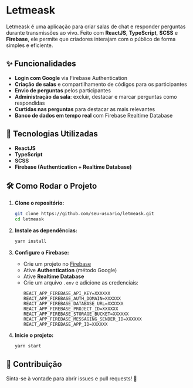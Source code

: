 # Letmeask

Letmeask é uma aplicação para criar salas de chat e responder perguntas durante transmissões ao vivo. Feito com **ReactJS**, **TypeScript**, **SCSS** e **Firebase**, ele permite que criadores interajam com o público de forma simples e eficiente.

## ✨ Funcionalidades

- **Login com Google** via Firebase Authentication
- **Criação de salas** e compartilhamento de códigos para os participantes
- **Envio de perguntas** pelos participantes
- **Administração da sala**: excluir, destacar e marcar perguntas como respondidas
- **Curtidas nas perguntas** para destacar as mais relevantes
- **Banco de dados em tempo real** com Firebase Realtime Database

## 💪 Tecnologias Utilizadas

- **ReactJS**
- **TypeScript**
- **SCSS**
- **Firebase (Authentication + Realtime Database)**

## 🛠️ Como Rodar o Projeto

1. **Clone o repositório:**
   ```sh
   git clone https://github.com/seu-usuario/letmeask.git
   cd letmeask
   ```

2. **Instale as dependências:**
   ```sh
   yarn install
   ```

3. **Configure o Firebase:**
   - Crie um projeto no [Firebase](https://firebase.google.com/)
   - Ative **Authentication** (método Google)
   - Ative **Realtime Database**
   - Crie um arquivo `.env` e adicione as credenciais:
     ```env
     REACT_APP_FIREBASE_API_KEY=XXXXXX
     REACT_APP_FIREBASE_AUTH_DOMAIN=XXXXXX
     REACT_APP_FIREBASE_DATABASE_URL=XXXXXX
     REACT_APP_FIREBASE_PROJECT_ID=XXXXXX
     REACT_APP_FIREBASE_STORAGE_BUCKET=XXXXXX
     REACT_APP_FIREBASE_MESSAGING_SENDER_ID=XXXXXX
     REACT_APP_FIREBASE_APP_ID=XXXXXX
     ```

4. **Inicie o projeto:**
   ```sh
   yarn start
   ```

## 🎉 Contribuição

Sinta-se à vontade para abrir issues e pull requests! 🚀
